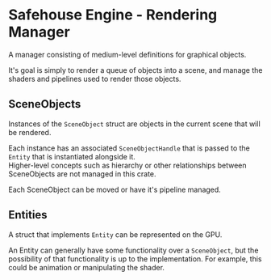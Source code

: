 # Safehouse Engine - Rendering Manager

A manager consisting of medium-level definitions for graphical objects.

It's goal is simply to render a queue of objects into a scene, and manage the shaders and pipelines used to render those objects.

## SceneObjects

Instances of the `SceneObject` struct are objects in the current scene that will be rendered.

Each instance has an associated `SceneObjectHandle` that is passed to the `Entity` that is instantiated alongside it.\
Higher-level concepts such as hierarchy or other relationships between SceneObjects are not managed in this crate.

Each SceneObject can be moved or have it's pipeline managed.

## Entities

A struct that implements `Entity` can be represented on the GPU.

An Entity can generally have some functionality over a `SceneObject`, but the possibility of that functionality is up to the implementation. For example, this could be animation or manipulating the shader.
